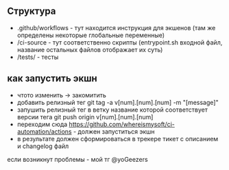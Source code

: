 ## Структура

- .github/workflows - тут находится инструкция для экшенов (там же определены  некоторые глобальные переменные)
- /ci-source - тут соответственно скрипты (entrypoint.sh входной файл, название остальных файлов отображает их суть)
- /tests/ - тесты

## как запустить экшн
- чтото изменить -> закомитить
- добавить релизный тег git tag -a v[num].[num].[num] -m "[message]"
- запушить релизный тег в ветку название которой соответствует версии тега git push origin v[num].[num].[num]
- переходим сюда https://github.com/whereismysoft/ci-automation/actions - должен запуститься экшн
- в результате должен сформироваться в трекере тикет с описанием и changelog файл  

если возникнут проблемы - мой тг @yoGeezers
